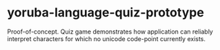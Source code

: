 # yoruba-language-quiz-prototype
Proof-of-concept. 
Quiz game demonstrates how application can reliably interpret characters for which no unicode code-point currently exists.

